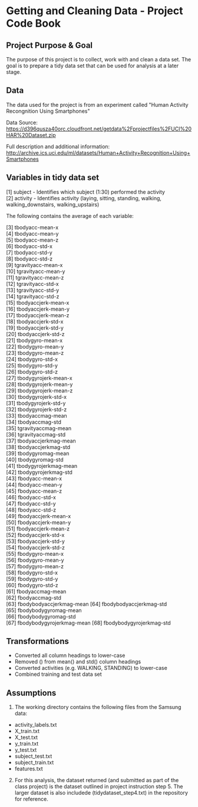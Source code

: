 Getting and Cleaning Data - Project Code Book
==============================================

## Project Purpose & Goal

The purpose of this project is to collect, work with and clean a data set.  The goal is to prepare a tidy data set that can be used for analysis at a later stage.

## Data

The data used for the project is from an experiment called "Human Activity Recongnition Using Smartphones"

Data Source: https://d396qusza40orc.cloudfront.net/getdata%2Fprojectfiles%2FUCI%20HAR%20Dataset.zip 

Full description and additional information: http://archive.ics.uci.edu/ml/datasets/Human+Activity+Recognition+Using+Smartphones 

## Variables in tidy data set

 [1] subject - Identifies which subject (1:30) performed the activity                  
 [2] activity - Identifies activity (laying, sitting, standing, walking, walking_downstairs, walking_upstairs)
 
  The following contains the average of each variable:
  
 [3] tbodyacc-mean-x          
 [4] tbodyacc-mean-y          
 [5] tbodyacc-mean-z          
 [6] tbodyacc-std-x           
 [7] tbodyacc-std-y           
 [8] tbodyacc-std-z           
 [9] tgravityacc-mean-x       
[10] tgravityacc-mean-y       
[11] tgravityacc-mean-z       
[12] tgravityacc-std-x        
[13] tgravityacc-std-y        
[14] tgravityacc-std-z        
[15] tbodyaccjerk-mean-x      
[16] tbodyaccjerk-mean-y      
[17] tbodyaccjerk-mean-z      
[18] tbodyaccjerk-std-x       
[19] tbodyaccjerk-std-y       
[20] tbodyaccjerk-std-z       
[21] tbodygyro-mean-x         
[22] tbodygyro-mean-y         
[23] tbodygyro-mean-z         
[24] tbodygyro-std-x          
[25] tbodygyro-std-y          
[26] tbodygyro-std-z          
[27] tbodygyrojerk-mean-x     
[28] tbodygyrojerk-mean-y     
[29] tbodygyrojerk-mean-z     
[30] tbodygyrojerk-std-x      
[31] tbodygyrojerk-std-y      
[32] tbodygyrojerk-std-z      
[33] tbodyaccmag-mean         
[34] tbodyaccmag-std          
[35] tgravityaccmag-mean      
[36] tgravityaccmag-std       
[37] tbodyaccjerkmag-mean     
[38] tbodyaccjerkmag-std      
[39] tbodygyromag-mean        
[40] tbodygyromag-std         
[41] tbodygyrojerkmag-mean    
[42] tbodygyrojerkmag-std     
[43] fbodyacc-mean-x          
[44] fbodyacc-mean-y          
[45] fbodyacc-mean-z          
[46] fbodyacc-std-x           
[47] fbodyacc-std-y           
[48] fbodyacc-std-z           
[49] fbodyaccjerk-mean-x      
[50] fbodyaccjerk-mean-y      
[51] fbodyaccjerk-mean-z      
[52] fbodyaccjerk-std-x       
[53] fbodyaccjerk-std-y       
[54] fbodyaccjerk-std-z       
[55] fbodygyro-mean-x         
[56] fbodygyro-mean-y         
[57] fbodygyro-mean-z         
[58] fbodygyro-std-x          
[59] fbodygyro-std-y          
[60] fbodygyro-std-z          
[61] fbodyaccmag-mean         
[62] fbodyaccmag-std          
[63] fbodybodyaccjerkmag-mean
[64] fbodybodyaccjerkmag-std  
[65] fbodybodygyromag-mean    
[66] fbodybodygyromag-std     
[67] fbodybodygyrojerkmag-mean
[68] fbodybodygyrojerkmag-std 

## Transformations

* Converted all column headings to lower-case
* Removed () from mean() and std() column headings
* Converted activities (e.g. WALKING, STANDING) to lower-case
* Combined training and test data set

## Assumptions

1) The working directory contains the following files from the Samsung data:

* activity_labels.txt
* X_train.txt
* X_test.txt
* y_train.txt
* y_test.txt
* subject_test.txt
* subject_train.txt
* features.txt

2) For this analysis, the dataset returned (and submitted as part of the class
   project) is the dataset outlined in project instruction step 5.  The larger
   dataset is also includede (tidydataset_step4.txt) in the repository for reference. 
